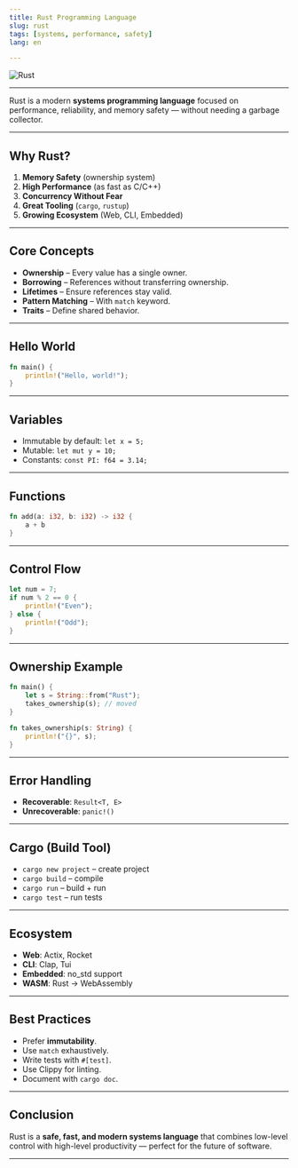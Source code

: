 ```yaml
---
title: Rust Programming Language
slug: rust
tags: [systems, performance, safety]
lang: en

---
```


![Rust](https://www.rust-lang.org/static/images/rust-logo-blk.svg)

---

Rust is a modern **systems programming language** focused on performance, reliability, and memory safety — without needing a garbage collector.

---

## Why Rust?

1. **Memory Safety** (ownership system)
2. **High Performance** (as fast as C/C++)
3. **Concurrency Without Fear**
4. **Great Tooling** (`cargo`, `rustup`)
5. **Growing Ecosystem** (Web, CLI, Embedded)

---

## Core Concepts

* **Ownership** – Every value has a single owner.
* **Borrowing** – References without transferring ownership.
* **Lifetimes** – Ensure references stay valid.
* **Pattern Matching** – With `match` keyword.
* **Traits** – Define shared behavior.

---

## Hello World

```rust
fn main() {
    println!("Hello, world!");
}
```

---

## Variables

* Immutable by default: `let x = 5;`
* Mutable: `let mut y = 10;`
* Constants: `const PI: f64 = 3.14;`

---

## Functions

```rust
fn add(a: i32, b: i32) -> i32 {
    a + b
}
```

---

## Control Flow

```rust
let num = 7;
if num % 2 == 0 {
    println!("Even");
} else {
    println!("Odd");
}
```

---

## Ownership Example

```rust
fn main() {
    let s = String::from("Rust");
    takes_ownership(s); // moved
}

fn takes_ownership(s: String) {
    println!("{}", s);
}
```

---

## Error Handling

* **Recoverable**: `Result<T, E>`
* **Unrecoverable**: `panic!()`

---

## Cargo (Build Tool)

* `cargo new project` – create project
* `cargo build` – compile
* `cargo run` – build + run
* `cargo test` – run tests

---

## Ecosystem

* **Web**: Actix, Rocket
* **CLI**: Clap, Tui
* **Embedded**: no\_std support
* **WASM**: Rust → WebAssembly

---

## Best Practices

* Prefer **immutability**.
* Use `match` exhaustively.
* Write tests with `#[test]`.
* Use Clippy for linting.
* Document with `cargo doc`.

---

## Conclusion

Rust is a **safe, fast, and modern systems language** that combines low-level control with high-level productivity — perfect for the future of software.

---
